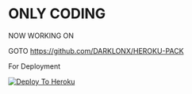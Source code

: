 # ONLY CODING 
NOW WORKING ON 


GOTO https://github.com/DARKLONX/HEROKU-PACK


For Deployment

[![Deploy To Heroku](https://www.herokucdn.com/deploy/button.svg)](https://dashboard.heroku.com/new?button-url=https%3A%2F%2Fgithub.com%2FDARKLONX%2FDARKLONX&template=https%3A%2F%2Fgithub.com%2FDARKLONX%2FDARKLONX)

